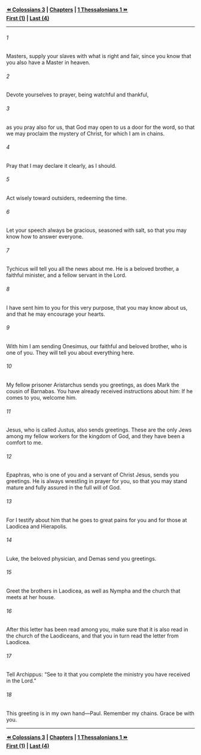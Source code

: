   
**[⏪ Colossians 3](./Colossians%203.md) | [Chapters](./_index.md) | [1 Thessalonians 1 ⏩](../44.52%201%20Thessalonians/1%20Thessalonians%201.md)**  
**[First (1)](./Colossians%201.md) | [Last (4)](Colossians%204.md)**  
  
---  
  
###### 1  
Masters, supply your slaves with what is right and fair, since you know that you also have a Master in heaven.  
  
###### 2  
Devote yourselves to prayer, being watchful and thankful,  
  
###### 3  
as you pray also for us, that God may open to us a door for the word, so that we may proclaim the mystery of Christ, for which I am in chains.  
  
###### 4  
Pray that I may declare it clearly, as I should.  
  
###### 5  
Act wisely toward outsiders, redeeming the time.  
  
###### 6  
Let your speech always be gracious, seasoned with salt, so that you may know how to answer everyone.  
  
###### 7  
Tychicus will tell you all the news about me. He is a beloved brother, a faithful minister, and a fellow servant in the Lord.  
  
###### 8  
I have sent him to you for this very purpose, that you may know about us, and that he may encourage your hearts.  
  
###### 9  
With him I am sending Onesimus, our faithful and beloved brother, who is one of you. They will tell you about everything here.  
  
###### 10  
My fellow prisoner Aristarchus sends you greetings, as does Mark the cousin of Barnabas. You have already received instructions about him: If he comes to you, welcome him.  
  
###### 11  
Jesus, who is called Justus, also sends greetings. These are the only Jews among my fellow workers for the kingdom of God, and they have been a comfort to me.  
  
###### 12  
Epaphras, who is one of you and a servant of Christ Jesus, sends you greetings. He is always wrestling in prayer for you, so that you may stand mature and fully assured in the full will of God.  
  
###### 13  
For I testify about him that he goes to great pains for you and for those at Laodicea and Hierapolis.  
  
###### 14  
Luke, the beloved physician, and Demas send you greetings.  
  
###### 15  
Greet the brothers in Laodicea, as well as Nympha and the church that meets at her house.  
  
###### 16  
After this letter has been read among you, make sure that it is also read in the church of the Laodiceans, and that you in turn read the letter from Laodicea.  
  
###### 17  
Tell Archippus: “See to it that you complete the ministry you have received in the Lord.”  
  
###### 18  
This greeting is in my own hand—Paul. Remember my chains. Grace be with you.  
  
  
---  
  
**[⏪ Colossians 3](./Colossians%203.md) | [Chapters](./_index.md) | [1 Thessalonians 1 ⏩](../44.52%201%20Thessalonians/1%20Thessalonians%201.md)**  
**[First (1)](./Colossians%201.md) | [Last (4)](Colossians%204.md)**  
  
